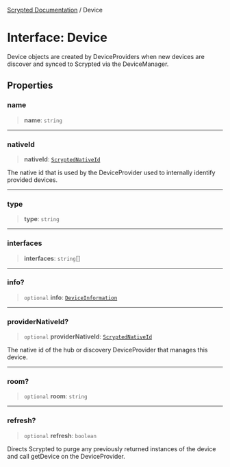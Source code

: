 [Scrypted Documentation](../globals.md) / Device

# Interface: Device

Device objects are created by DeviceProviders when new devices are discover and synced to Scrypted via the DeviceManager.

## Properties

### name

> **name**: `string`

***

### nativeId

> **nativeId**: [`ScryptedNativeId`](../type-aliases/ScryptedNativeId.md)

The native id that is used by the DeviceProvider used to internally identify provided devices.

***

### type

> **type**: `string`

***

### interfaces

> **interfaces**: `string`[]

***

### info?

> `optional` **info**: [`DeviceInformation`](DeviceInformation.md)

***

### providerNativeId?

> `optional` **providerNativeId**: [`ScryptedNativeId`](../type-aliases/ScryptedNativeId.md)

The native id of the hub or discovery DeviceProvider that manages this device.

***

### room?

> `optional` **room**: `string`

***

### refresh?

> `optional` **refresh**: `boolean`

Directs Scrypted to purge any previously returned instances of the device and call getDevice on the DeviceProvider.
